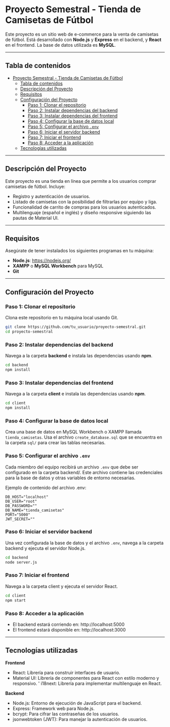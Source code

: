 # Proyecto Semestral - Tienda de Camisetas de Fútbol

Este proyecto es un sitio web de e-commerce para la venta de camisetas de fútbol. Está desarrollado con **Node.js** y **Express** en el backend, y **React** en el frontend. La base de datos utilizada es **MySQL**.

---

## Tabla de contenidos

- [Proyecto Semestral - Tienda de Camisetas de Fútbol](#proyecto-semestral---tienda-de-camisetas-de-fútbol)
  - [Tabla de contenidos](#tabla-de-contenidos)
  - [Descripción del Proyecto](#descripción-del-proyecto)
  - [Requisitos](#requisitos)
  - [Configuración del Proyecto](#configuración-del-proyecto)
    - [Paso 1: Clonar el repositorio](#paso-1-clonar-el-repositorio)
    - [Paso 2: Instalar dependencias del backend](#paso-2-instalar-dependencias-del-backend)
    - [Paso 3: Instalar dependencias del frontend](#paso-3-instalar-dependencias-del-frontend)
    - [Paso 4: Configurar la base de datos local](#paso-4-configurar-la-base-de-datos-local)
    - [Paso 5: Configurar el archivo `.env`](#paso-5-configurar-el-archivo-env)
    - [Paso 6: Iniciar el servidor backend](#paso-6-iniciar-el-servidor-backend)
    - [Paso 7: Iniciar el frontend](#paso-7-iniciar-el-frontend)
    - [Paso 8: Acceder a la aplicación](#paso-8-acceder-a-la-aplicación)
  - [Tecnologías utilizadas](#tecnologías-utilizadas)

---

## Descripción del Proyecto

Este proyecto es una tienda en línea que permite a los usuarios comprar camisetas de fútbol. Incluye:
- Registro y autenticación de usuarios.
- Listado de camisetas con la posibilidad de filtrarlas por equipo y liga.
- Funcionalidad de carrito de compras para los usuarios autenticados.
- Multilenguaje (español e inglés) y diseño responsive siguiendo las pautas de Material UI.

---

## Requisitos

Asegúrate de tener instalados los siguientes programas en tu máquina:
- **Node.js**: https://nodejs.org/
- **XAMPP** o **MySQL Workbench** para MySQL
- **Git**

---

## Configuración del Proyecto

### Paso 1: Clonar el repositorio

Clona este repositorio en tu máquina local usando Git.

```bash
git clone https://github.com/tu_usuario/proyecto-semestral.git
cd proyecto-semestral
```

### Paso 2: Instalar dependencias del backend
Navega a la carpeta **backend** e instala las dependencias usando **npm**.

```bash
cd backend
npm install
```

### Paso 3: Instalar dependencias del frontend
Navega a la carpeta **client** e instala las dependencias usando **npm**.
```bash
cd client
npm install
```

### Paso 4: Configurar la base de datos local
Crea una base de datos en MySQL Workbench o XAMPP llamada `tienda_camisetas`.
Usa el archivo `create_database.sql` que se encuentra en la carpeta `sql/` para crear las tablas necesarias.


### Paso 5: Configurar el archivo `.env`
Cada miembro del equipo recibirá un archivo `.env` que debe ser configurado en la carpeta backend/. Este archivo contiene las credenciales para la base de datos y otras variables de entorno necesarias.

Ejemplo de contenido del archivo .env:
```env
DB_HOST="localhost"
DB_USER="root"
DB_PASSWORD=""
DB_NAME="tienda_camisetas"
PORT="5000"
JWT_SECRET=""
```

### Paso 6: Iniciar el servidor backend
Una vez configurada la base de datos y el archivo `.env`, navega a la carpeta backend y ejecuta el servidor Node.js.
```bash
cd backend
node server.js
```

### Paso 7: Iniciar el frontend
Navega a la carpeta client y ejecuta el servidor React.
```bash
cd client
npm start
```

### Paso 8: Acceder a la aplicación
- El backend estará corriendo en: http://localhost:5000
- El frontend estará disponible en: http://localhost:3000


---

## Tecnologías utilizadas

**Frontend**
- React: Librería para construir interfaces de usuario.
- Material UI: Librería de componentes para React con estilo moderno y responsivo.
' i18next: Librería para implementar multilenguaje en React.

**Backend**
- Node.js: Entorno de ejecución de JavaScript para el backend.
- Express: Framework web para Node.js.
- bcrypt: Para cifrar las contraseñas de los usuarios.
- jsonwebtoken (JWT): Para manejar la autenticación de usuarios.